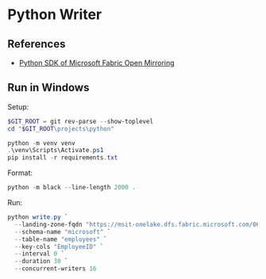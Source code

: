 # Python Writer

## References

* [Python SDK of Microsoft Fabric Open Mirroring](https://github.com/microsoft/fabric-toolbox/tree/main/tools/OpenMirroringPythonSDK)

## Run in Windows

Setup:

```powershell
$GIT_ROOT = git rev-parse --show-toplevel
cd "$GIT_ROOT\projects\python"

python -m venv venv
.\venv\Scripts\Activate.ps1
pip install -r requirements.txt
```

Format:

```powershell
python -m black --line-length 2000 .
```

Run:

```powershell
python write.py `
  --landing-zone-fqdn "https://msit-onelake.dfs.fabric.microsoft.com/061901d0-4d8b-4c91-b78f-2f11189fe530/f0a2c69e-ad20-4cd1-b35b-409776de3d66/Files/LandingZone" `
  --schema-name "microsoft" `
  --table-name "employees" `
  --key-cols "EmployeeID" `
  --interval 0 `
  --duration 30 `
  --concurrent-writers 16
```

